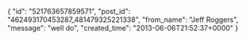  {
   "id": "521763657859571",
   "post_id": "462493170453287_481479325221338",
   "from_name": "Jeff Roggers",
   "message": "well do",
   "created_time": "2013-06-06T21:52:37+0000"
 }
